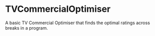 # TVCommercialOptimiser
A basic TV Commercial Optimiser that finds the optimal ratings across breaks in a program.
